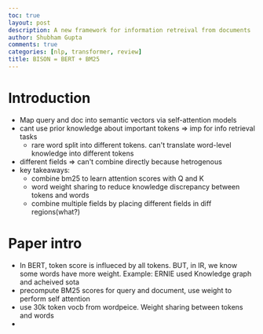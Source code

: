 ```yaml
---
toc: true
layout: post
description: A new framework for information retreival from documents
author: Shubham Gupta
comments: true
categories: [nlp, transformer, review]
title: BISON = BERT + BM25 
---
```


# Introduction
- Map query and doc into semantic vectors via self-attention models
- cant use prior knowledge about important tokens => imp for info retrieval tasks
    - rare word split into different tokens. can't translate word-level knowledge into different tokens
- different fields => can't combine directly because hetrogenous
- key takeaways:
    - combine bm25 to learn attention scores with Q and K
    - word weight sharing to reduce knowledge discrepancy between tokens and words
    - combine multiple fields by placing different fields in diff regions(what?)

# Paper intro
- In BERT, token score is influeced by all tokens. BUT, in IR, we know some words have more weight. Example: ERNIE used Knowledge graph and acheived sota
- precompute BM25 scores for query and document, use weight to perform self attention
- use 30k token vocb from wordpeice. Weight sharing between tokens and words
- 
